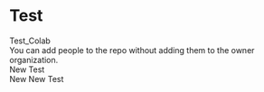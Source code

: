 # Test
Test_Colab   
You can add people to the repo without adding them to the owner organization.  
New Test  
New New Test
